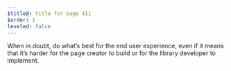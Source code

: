 ```yaml
---
$title@: title for page 411
$order: 1
leveled: false
---
```


When in doubt, do what’s best for the end user experience, even if it means that it’s harder for the page creator to build or for the library developer to implement.
